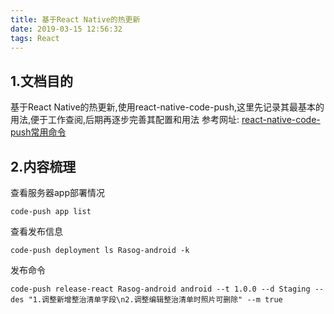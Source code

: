 ```yaml
---
title: 基于React Native的热更新
date: 2019-03-15 12:56:32
tags: React
---
```

## 1.文档目的
基于React Native的热更新,使用react-native-code-push,这里先记录其最基本的用法,便于工作查阅,后期再逐步完善其配置和用法
参考网址: [react-native-code-push常用命令](https://www.jianshu.com/p/8f7ae770a5ac)

## 2.内容梳理
查看服务器app部署情况
```
code-push app list
```
查看发布信息
```
code-push deployment ls Rasog-android -k
```
发布命令
```
code-push release-react Rasog-android android --t 1.0.0 --d Staging --des "1.调整新增整治清单字段\n2.调整编辑整治清单时照片可删除" --m true
```
